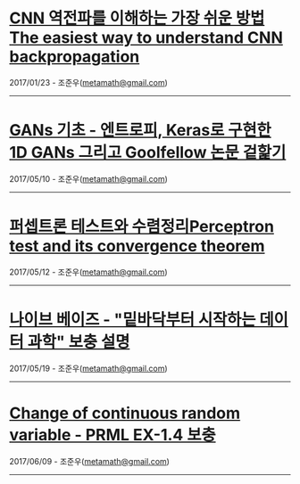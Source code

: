 [CNN 역전파를 이해하는 가장 쉬운 방법The easiest way to understand CNN backpropagation](https://metamath1.github.io/cnn/index.html)
=================================
2017/01/23 - 조준우(metamath@gmail.com)
<hr/>

[GANs 기초 - 엔트로피, Keras로 구현한 1D GANs 그리고 Goolfellow 논문 겉핥기](http://nbviewer.jupyter.org/github/metamath1/ml-simple-works/blob/master/GAN/GANs.ipynb)
=====================================================================
2017/05/10 - 조준우(metamath@gmail.com)
<hr/>

[퍼셉트론 테스트와 수렴정리Perceptron test and its convergence theorem](http://nbviewer.jupyter.org/github/metamath1/ml-simple-works/blob/master/perceptron/perceptron.ipynb)
==================================================================
2017/05/12 - 조준우(metamath@gmail.com)
<hr/>

[나이브 베이즈 - "밑바닥부터 시작하는 데이터 과학" 보충 설명](http://nbviewer.jupyter.org/github/metamath1/ml-simple-works/blob/master/naive/naive.ipynb)
====================================================
2017/05/19 - 조준우(metamath@gmail.com)
<hr/>

[Change of continuous random variable - PRML EX-1.4 보충](http://nbviewer.jupyter.org/github/metamath1/ml-simple-works/blob/master/GAN/change_of_variable.ipynb)
=======================================================
2017/06/09 - 조준우(metamath@gmail.com)
<hr/>
